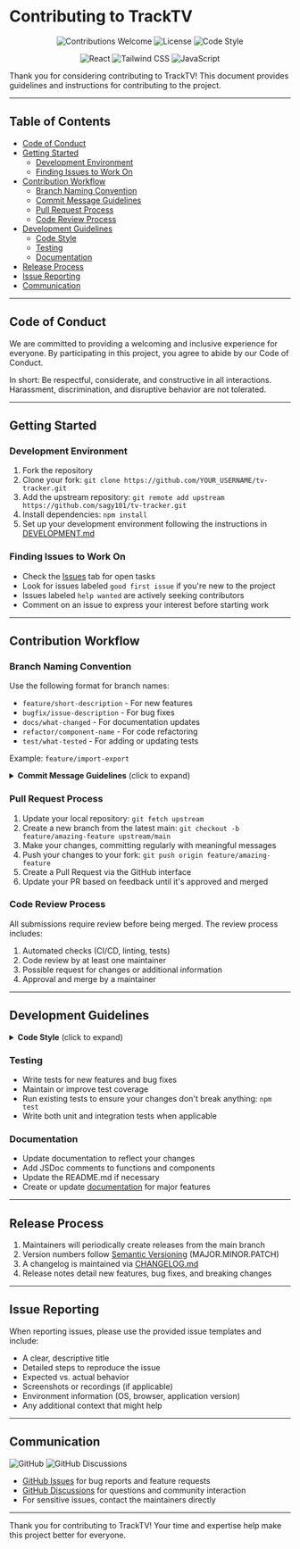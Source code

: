 # Contributing to TrackTV

<p align="center">
  <img src="https://img.shields.io/badge/contributions-welcome-brightgreen.svg?style=for-the-badge" alt="Contributions Welcome" />
  <img src="https://img.shields.io/badge/license-MIT-blue.svg?style=for-the-badge" alt="License" />
  <img src="https://img.shields.io/badge/code_style-prettier-ff69b4.svg?style=for-the-badge" alt="Code Style" />
</p>

<p align="center">
  <img src="https://img.shields.io/badge/React-20232A?style=for-the-badge&logo=react&logoColor=61DAFB" alt="React" />
  <img src="https://img.shields.io/badge/Tailwind_CSS-38B2AC?style=for-the-badge&logo=tailwind-css&logoColor=white" alt="Tailwind CSS" />
  <img src="https://img.shields.io/badge/JavaScript-F7DF1E?style=for-the-badge&logo=javascript&logoColor=black" alt="JavaScript" />
</p>

Thank you for considering contributing to TrackTV! This document provides guidelines and instructions for contributing to the project.

---

## Table of Contents
- [Code of Conduct](#code-of-conduct)
- [Getting Started](#getting-started)
  - [Development Environment](#development-environment)
  - [Finding Issues to Work On](#finding-issues-to-work-on)
- [Contribution Workflow](#contribution-workflow)
  - [Branch Naming Convention](#branch-naming-convention)
  - [Commit Message Guidelines](#commit-message-guidelines)
  - [Pull Request Process](#pull-request-process)
  - [Code Review Process](#code-review-process)
- [Development Guidelines](#development-guidelines)
  - [Code Style](#code-style)
  - [Testing](#testing)
  - [Documentation](#documentation)
- [Release Process](#release-process)
- [Issue Reporting](#issue-reporting)
- [Communication](#communication)

---

## Code of Conduct

We are committed to providing a welcoming and inclusive experience for everyone. By participating in this project, you agree to abide by our Code of Conduct.

In short: Be respectful, considerate, and constructive in all interactions. Harassment, discrimination, and disruptive behavior are not tolerated.

---

## Getting Started

### Development Environment

1. Fork the repository
2. Clone your fork: `git clone https://github.com/YOUR_USERNAME/tv-tracker.git`
3. Add the upstream repository: `git remote add upstream https://github.com/sagy101/tv-tracker.git`
4. Install dependencies: `npm install`
5. Set up your development environment following the instructions in [DEVELOPMENT.md](./DEVELOPMENT.md)

### Finding Issues to Work On

- Check the [Issues](https://github.com/sagy101/tv-tracker/issues) tab for open tasks
- Look for issues labeled `good first issue` if you're new to the project
- Issues labeled `help wanted` are actively seeking contributors
- Comment on an issue to express your interest before starting work

---

## Contribution Workflow

### Branch Naming Convention

Use the following format for branch names:

- `feature/short-description` - For new features
- `bugfix/issue-description` - For bug fixes
- `docs/what-changed` - For documentation updates
- `refactor/component-name` - For code refactoring
- `test/what-tested` - For adding or updating tests

Example: `feature/import-export`

<details>
<summary><strong>Commit Message Guidelines</strong> (click to expand)</summary>

We follow the [Conventional Commits](https://www.conventionalcommits.org/) specification:

```
<type>(<scope>): <description>

[optional body]

[optional footer(s)]
```

Types:
- `feat`: A new feature
- `fix`: A bug fix
- `docs`: Documentation changes
- `style`: Changes that don't affect code functionality (formatting, etc.)
- `refactor`: Code changes that neither fix bugs nor add features
- `test`: Adding or updating tests
- `chore`: Changes to build process, dependencies, etc.

Examples:
- `feat(import): add CSV import functionality`
- `fix(episodes): fix episode sorting issue`
- `docs(readme): update installation instructions`
</details>

### Pull Request Process

1. Update your local repository: `git fetch upstream`
2. Create a new branch from the latest main: `git checkout -b feature/amazing-feature upstream/main`
3. Make your changes, committing regularly with meaningful messages
4. Push your changes to your fork: `git push origin feature/amazing-feature`
5. Create a Pull Request via the GitHub interface
6. Update your PR based on feedback until it's approved and merged

### Code Review Process

All submissions require review before being merged. The review process includes:

1. Automated checks (CI/CD, linting, tests)
2. Code review by at least one maintainer
3. Possible request for changes or additional information
4. Approval and merge by a maintainer

---

## Development Guidelines

<details>
<summary><strong>Code Style</strong> (click to expand)</summary>

<p align="left">
  <img src="https://img.shields.io/badge/eslint-3A33D1?style=for-the-badge&logo=eslint&logoColor=white" alt="ESLint" />
  <img src="https://img.shields.io/badge/prettier-1A2C34?style=for-the-badge&logo=prettier&logoColor=F7BA3E" alt="Prettier" />
</p>

- Use ESLint and Prettier for code formatting
- Run `npm run lint` before submitting your PR
- Follow existing code patterns and practices
- Use meaningful variable and function names
- Write clear, concise comments for complex logic
- Use React functional components with hooks
- Follow the project structure established in existing files
</details>

### Testing

- Write tests for new features and bug fixes
- Maintain or improve test coverage
- Run existing tests to ensure your changes don't break anything: `npm test`
- Write both unit and integration tests when applicable

### Documentation

- Update documentation to reflect your changes
- Add JSDoc comments to functions and components
- Update the README.md if necessary
- Create or update [documentation](./docs) for major features

---

## Release Process

1. Maintainers will periodically create releases from the main branch
2. Version numbers follow [Semantic Versioning](https://semver.org/) (MAJOR.MINOR.PATCH)
3. A changelog is maintained via [CHANGELOG.md](../CHANGELOG.md)
4. Release notes detail new features, bug fixes, and breaking changes

---

## Issue Reporting

When reporting issues, please use the provided issue templates and include:

- A clear, descriptive title
- Detailed steps to reproduce the issue
- Expected vs. actual behavior
- Screenshots or recordings (if applicable)
- Environment information (OS, browser, application version)
- Any additional context that might help

---

## Communication

<p align="left">
  <img src="https://img.shields.io/badge/GitHub-100000?style=for-the-badge&logo=github&logoColor=white" alt="GitHub" />
  <img src="https://img.shields.io/badge/GitHub_Discussions-181717?style=for-the-badge&logo=github&logoColor=white" alt="GitHub Discussions" />
</p>

- [GitHub Issues](https://github.com/sagy101/tv-tracker/issues) for bug reports and feature requests
- [GitHub Discussions](https://github.com/sagy101/tv-tracker/discussions) for questions and community interaction
- For sensitive issues, contact the maintainers directly

---

Thank you for contributing to TrackTV! Your time and expertise help make this project better for everyone. 